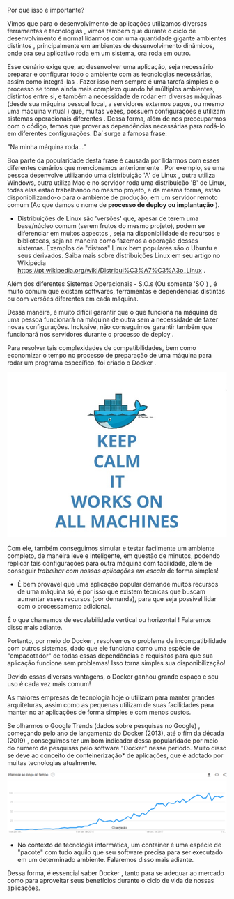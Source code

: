 Por que isso é importante?

Vimos que para o desenvolvimento de aplicações utilizamos diversas ferramentas e tecnologias , vimos também que durante o ciclo de desenvolvimento é normal lidarmos com uma quantidade gigante ambientes distintos , principalmente em ambientes de desenvolvimento dinâmicos, onde ora seu aplicativo roda em um sistema, ora roda em outro.

Esse cenário exige que, ao desenvolver uma aplicação, seja necessário preparar e configurar todo o ambiente com as tecnologias necessárias, assim como integrá-las .
Fazer isso nem sempre é uma tarefa simples e o processo se torna ainda mais complexo quando há múltiplos ambientes, distintos entre si, e também a necessidade de rodar em diversas máquinas (desde sua máquina pessoal local, a servidores externos pagos, ou mesmo uma máquina virtual ) que, muitas vezes, possuem configurações e utilizam sistemas operacionais diferentes .
Dessa forma, além de nos preocuparmos com o código, temos que prover as dependências necessárias para rodá-lo em diferentes configurações. Daí surge a famosa frase:

"Na minha máquina roda..."

Boa parte da popularidade desta frase é causada por lidarmos com esses diferentes cenários que mencionamos anteriormente .
Por exemplo, se uma pessoa desenvolve utilizando uma distribuição 'A' de Linux , outra utiliza Windows, outra utiliza Mac e no servidor roda uma distribuição 'B' de Linux, todas elas estão trabalhando no mesmo projeto, e da mesma forma, estão disponibilizando-o para o ambiente de produção, em um servidor remoto comum (Ao que damos o nome de **processo de deploy ou implantação** ).

* Distribuições de Linux são 'versões' que, apesar de terem uma base/núcleo comum (serem frutos do mesmo projeto), podem se diferenciar em muitos aspectos , seja na disponibilidade de recursos e bibliotecas, seja na maneira como fazemos a operação desses sistemas.
Exemplos de "distros" Linux bem populares são o Ubuntu e seus derivados. Saiba mais sobre distribuições Linux em seu artigo no Wikipédia https://pt.wikipedia.org/wiki/Distribui%C3%A7%C3%A3o_Linux .

Além dos diferentes Sistemas Operacionais - S.O.s (Ou somente 'SO') , é muito comum que existam softwares, ferramentas e dependências distintas ou com versões diferentes em cada máquina.

Dessa maneira, é muito difícil garantir que o que funciona na máquina de uma pessoa funcionará na máquina de outra sem a necessidade de fazer novas configurações.
Inclusive, não conseguimos garantir também que funcionará nos servidores durante o processo de deploy .

Para resolver tais complexidades de compatibilidades, bem como economizar o tempo no processo de preparação de uma máquina para rodar um programa específico, foi criado o Docker .

<img src="docker.jpg" />

Com ele, também conseguimos simular e testar facilmente um ambiente completo, de maneira leve e inteligente, em questão de minutos, podendo replicar tais configurações para outra máquina com facilidade, além de conseguir *trabalhar com nossas aplicações em escala* de forma simples!

* É bem provável que uma aplicação popular demande muitos recursos de uma máquina só, é por isso que existem técnicas que buscam aumentar esses recursos (por demanda), para que seja possível lidar com o processamento adicional.

É o que chamamos de escalabilidade vertical ou horizontal ! Falaremos disso mais adiante.

Portanto, por meio do Docker , resolvemos o problema de incompatibilidade com outros sistemas, dado que ele funciona como uma espécie de "empacotador" de todas essas dependências e requisitos para que sua aplicação funcione sem problemas! Isso torna simples sua disponibilização!

Devido essas diversas vantagens, o Docker ganhou grande espaço e seu uso é cada vez mais comum!

As maiores empresas de tecnologia hoje o utilizam para manter grandes arquiteturas, assim como as pequenas utilizam de suas facilidades para manter no ar aplicações de forma simples e com menos custos.

Se olharmos o Google Trends (dados sobre pesquisas no Google) , começando pelo ano de lançamento do Docker (2013), até o fim da década (2019) , conseguimos ter um bom indicador dessa popularidade por meio do número de pesquisas pelo software "Docker" nesse período. Muito disso se deve ao conceito de conteinerização* de aplicações, que é adotado por muitas tecnologias atualmente.

<img src="googletrends.png" />

* No contexto de tecnologia informática, um container é uma espécie de "pacote" com tudo aquilo que seu software precisa para ser executado em um determinado ambiente. Falaremos disso mais adiante.

Dessa forma, é essencial saber Docker , tanto para se adequar ao mercado como para aproveitar seus benefícios durante o ciclo de vida de nossas aplicações.